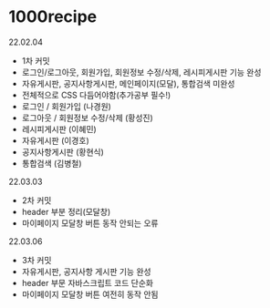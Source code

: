# 1000recipe
22.02.04
- 1차 커밋
- 로그인/로그아웃, 회원가입, 회원정보 수정/삭제, 레시피게시판 기능 완성 
- 자유게시판, 공지사항게시판, 메인페이지(모달), 통합검색 미완성
- 전체적으로 CSS 다듬어야함(추가공부 필수!)
- 로그인 / 회원가입 (나경원)
- 로그아웃 / 회원정보 수정/삭제 (황성진)
- 레시피게시판 (이혜민)
- 자유게시판 (이경호)
- 공지사항게시판 (황현식)
- 통합검색 (김병철)

22.03.03
 - 2차 커밋
 - header 부분 정리(모달창)
 - 마이페이지 모달창 버튼 동작 안되는 오류

 22.03.06
 - 3차 커밋
 - 자유게시판, 공지사항 게시판 기능 완성
 - header 부문 자바스크립트 코드 단순화
 - 마이페이지 모달창 버튼 여전히 동작 안됨
